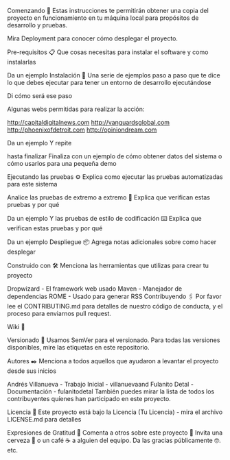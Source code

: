 Comenzando 🚀 Estas instrucciones te permitirán obtener una copia del proyecto en funcionamiento en tu máquina local para propósitos de desarrollo y pruebas.

Mira Deployment para conocer cómo desplegar el proyecto.

Pre-requisitos 📋 Que cosas necesitas para instalar el software y como instalarlas

Da un ejemplo Instalación 🔧 Una serie de ejemplos paso a paso que te dice lo que debes ejecutar para tener un entorno de desarrollo ejecutándose

Di cómo será ese paso

Algunas webs permitidas para realizar la acción:

http://capitaldigitalnews.com
http://vanguardsglobal.com
http://phoenixofdetroit.com
http://opiniondream.com

Da un ejemplo Y repite

hasta finalizar Finaliza con un ejemplo de cómo obtener datos del sistema o cómo usarlos para una pequeña demo

Ejecutando las pruebas ⚙️ Explica como ejecutar las pruebas automatizadas para este sistema

Analice las pruebas de extremo a extremo 🔩 Explica que verifican estas pruebas y por qué

Da un ejemplo Y las pruebas de estilo de codificación ⌨️ Explica que verifican estas pruebas y por qué

Da un ejemplo Despliegue 📦 Agrega notas adicionales sobre como hacer desplegar

Construido con 🛠️ Menciona las herramientas que utilizas para crear tu proyecto

Dropwizard - El framework web usado Maven - Manejador de dependencias ROME - Usado para generar RSS Contribuyendo 🖇️ Por favor lee el CONTRIBUTING.md para detalles de nuestro código de conducta, y el proceso para enviarnos pull request.

Wiki 📖

Versionado 📌 Usamos SemVer para el versionado. Para todas las versiones disponibles, mire las etiquetas en este repositorio.

Autores ✒️ Menciona a todos aquellos que ayudaron a levantar el proyecto desde sus inicios

Andrés Villanueva - Trabajo Inicial - villanuevaand Fulanito Detal - Documentación - fulanitodetal También puedes mirar la lista de todos los contribuyentes quíenes han participado en este proyecto.

Licencia 📄 Este proyecto está bajo la Licencia (Tu Licencia) - mira el archivo LICENSE.md para detalles

Expresiones de Gratitud 🎁 Comenta a otros sobre este proyecto 📢 Invita una cerveza 🍺 o un café ☕ a alguien del equipo. Da las gracias públicamente 🤓. etc.
